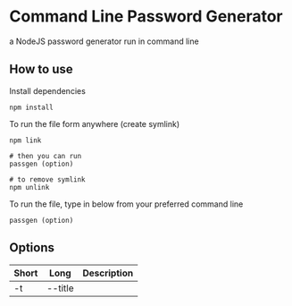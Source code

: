 # Command Line Password Generator
a NodeJS password generator run in command line

## How to use
Install dependencies
```
npm install
```

To run the file form anywhere (create symlink)
```
npm link

# then you can run
passgen (option)

# to remove symlink
npm unlink
```

To run the file, type in below from your preferred command line
```
passgen (option)
```

## Options

| Short | Long              | Description                     |
| ----- | ----------------- | ------------------------------- |
| -t    | --title  <title>  | password title/description      |
| -l    | --length <numbers>| length of password (default: 10)|
| -s    | --save            | save password to passwords.txt  |
| -nn   | --no-numbers      | remove numbers                  |
| -ns   | --no-symbols      | remove symbols                  |
| -h    | --help            | display help for command        |
| -V    | --version         | Show the version                |
